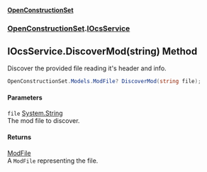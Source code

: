 #### [OpenConstructionSet](index 'index')
### [OpenConstructionSet](index#OpenConstructionSet 'OpenConstructionSet').[IOcsService](pMeR1KBG0zWkoR01rh3e5A 'OpenConstructionSet.IOcsService')
## IOcsService.DiscoverMod(string) Method
Discover the provided file reading it's header and info.  
```csharp
OpenConstructionSet.Models.ModFile? DiscoverMod(string file);
```
#### Parameters
<a name='OpenConstructionSet_IOcsService_DiscoverMod(string)_file'></a>
`file` [System.String](https://docs.microsoft.com/en-us/dotnet/api/System.String 'System.String')  
The mod file to discover.
  
#### Returns
[ModFile](yIT20v2GHuAcdx4EIfntcw 'OpenConstructionSet.Models.ModFile')  
A `ModFile` representing the file.

